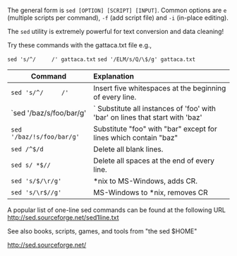 The general form is `sed [OPTION] [SCRIPT] [INPUT]`. Common options are `e` (multiple scripts per command), `-f` (add script file) and `-i` (in-place editing).

The `sed` utility is extremely powerful for text conversion and data cleaning!

Try these commands with the gattaca.txt file e.g.,

`sed 's/^/     /' gattaca.txt`
`sed '/ELM/s/Q/\$/g' gattaca.txt`

| Command                | Explanation                                                                  |
|------------------------|:-----------------------------------------------------------------------------|
| `sed 's/^/     /'`     | Insert five whitespaces at the beginning of every line.                      | 
| `sed '/baz/s/foo/bar/g'|` Substitute all instances of 'foo' with 'bar' on lines that start with 'baz' |
| `sed '/baz/!s/foo/bar/g'`| Substitute "foo" with "bar" except for lines which contain "baz"           |
| `sed /^$/d`    | Delete all blank lines.                                                              |
| `sed s/ *$//` | Delete all spaces at the end of every line.                                           |
| `sed 's/$/\r/g'`     | *nix to MS-Windows, adds CR.                                                        | 
| `sed 's/\r$//g'`     | MS-Windows to *nix, removes CR                                              |

A popular list of one-line sed commands can be found at the following URL 
http://sed.sourceforge.net/sed1line.txt

See also books, scripts, games, and tools from "the sed $HOME"

http://sed.sourceforge.net/
